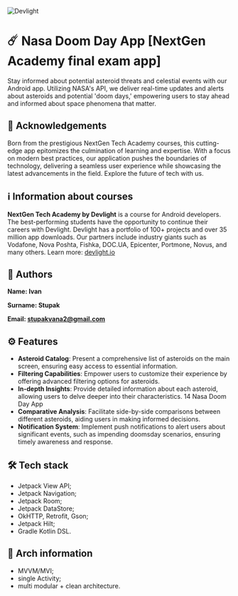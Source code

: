 ![Devlight](./img/devlight_logo_orange.png)
# ☄️ Nasa Doom Day App [NextGen Academy final exam app]
Stay informed about potential asteroid threats and celestial events with our Android
app. Utilizing NASA's API, we deliver real-time updates and alerts about asteroids
and potential 'doom days,' empowering users to stay ahead and informed about space
phenomena that matter.
## 📖 Acknowledgements
Born from the prestigious NextGen Tech Academy courses, this cutting-edge app
epitomizes the culmination of learning and expertise. With a focus on modern best
practices, our application pushes the boundaries of technology, delivering a seamless
user experience while showcasing the latest advancements in the field. Explore the
future of tech with us.
## ℹ️ Information about courses
**NextGen Tech Academy by Devlight** is a course for Android developers. The
best-performing students have the opportunity to continue their careers with
Devlight.
Devlight has a portfolio of 100+ projects and over 35 million app downloads. Our
partners include industry giants such as Vodafone, Nova Poshta, Fishka, DOC.UA,
Epicenter, Portmone, Novus, and many others.
Learn more: [devlight.io](https://devlight.io/)
## 👤 Authors
**Name: Ivan**

**Surname: Stupak**

**Email: stupakvana2@gmail.com**
## ⚙️ Features
- __Asteroid Catalog__: Present a comprehensive list of asteroids on the main screen,
ensuring easy access to essential information.
- __Filtering Capabilities__: Empower users to customize their experience by offering
advanced filtering options for asteroids.
- __In-depth Insights__: Provide detailed information about each asteroid, allowing
users to delve deeper into their characteristics.
14
Nasa Doom Day App
- __Comparative Analysis__: Facilitate side-by-side comparisons between different
asteroids, aiding users in making informed decisions.
- __Notification System__: Implement push notifications to alert users about
significant events, such as impending doomsday scenarios, ensuring timely awareness
and response.
## 🛠 Tech stack
- Jetpack View API;
- Jetpack Navigation;
- Jetpack Room;
- Jetpack DataStore;
- OkHTTP, Retrofit, Gson;
- Jetpack Hilt;
- Gradle Kotlin DSL.
## 🔩 Arch information
- MVVM/MVI;
- single Activity;
- multi modular + clean architecture.
